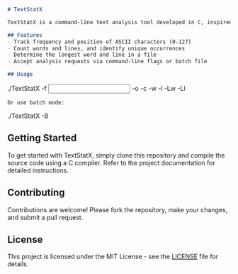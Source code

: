 ```markdown
# TextStatX

TextStatX is a command-line text analysis tool developed in C, inspired by UNIX utilities. It provides users with comprehensive statistics about the content of text files, including the frequency of characters, words, and lines, as well as identifying the longest word and line.

## Features
- Track frequency and position of ASCII characters (0-127)
- Count words and lines, and identify unique occurrences
- Determine the longest word and line in a file
- Accept analysis requests via command-line flags or batch file

## Usage
```
./TextStatX -f <input file> -o <output file> -c -w -l -Lw -Ll
```
Or use batch mode:
```
./TextStatX -B <batch file>

## Getting Started
To get started with TextStatX, simply clone this repository and compile the source code using a C compiler. Refer to the project documentation for detailed instructions.

## Contributing
Contributions are welcome! Please fork the repository, make your changes, and submit a pull request.

## License
This project is licensed under the MIT License - see the [LICENSE](LICENSE) file for details.
```

